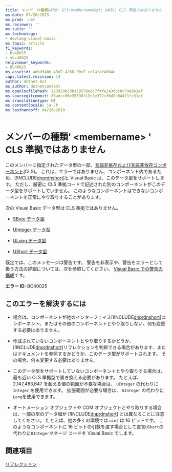 ```yaml
---
title: メンバーの種類&#39; &lt;membername&gt; &#39; CLS 準拠ではありません
ms.date: 07/20/2015
ms.prod: .net
ms.reviewer: ''
ms.suite: ''
ms.technology:
- devlang-visual-basic
ms.topic: article
f1_keywords:
- bc40025
- vbc40025
helpviewer_keywords:
- BC40025
ms.assetid: adbd34bb-43d2-4266-90e7-cd1afaf49b4e
caps.latest.revision: 14
author: dotnet-bot
ms.author: dotnetcontent
ms.openlocfilehash: 123d19bc3b159578edc7fdfe2a36bc8c79e962ef
ms.sourcegitcommit: 86adcc06e35390f13c1e372c36d2e044f1fc31ef
ms.translationtype: MT
ms.contentlocale: ja-JP
ms.lasthandoff: 04/26/2018
---
```

# <a name="type-of-member-39ltmembernamegt39-is-not-cls-compliant"></a>メンバーの種類&#39; &lt;membername&gt; &#39; CLS 準拠ではありません
このメンバーに指定されたデータ型の一部、[言語非依存および言語非依存コンポーネント](../../../standard/language-independence-and-language-independent-components.md)(CLS)。 これは、エラーではありません、コンポーネント内であるため、[!INCLUDE[dnprdnshort](~/includes/dnprdnshort-md.md)]と Visual Basic は、このデータ型をサポートします。 ただし、厳密に CLS 準拠コードで記述された別のコンポーネントがこのデータ型をサポートしていません。 このようなコンポーネントはできないコンポーネントを正常にやり取りすることがあります。  
  
 次の Visual Basic データ型は CLS 準拠ではありません。  
  
-   [SByte データ型](../../../visual-basic/language-reference/data-types/sbyte-data-type.md)  
  
-   [UInteger データ型](../../../visual-basic/language-reference/data-types/uinteger-data-type.md)  
  
-   [ULong データ型](../../../visual-basic/language-reference/data-types/ulong-data-type.md)  
  
-   [UShort データ型](../../../visual-basic/language-reference/data-types/ushort-data-type.md)  
  
 既定では、このメッセージは警告です。 警告を非表示や、警告をエラーとして扱う方法の詳細については、次を参照してください。 [Visual Basic での警告の構成](/visualstudio/ide/configuring-warnings-in-visual-basic)です。  
  
 **エラー ID:** BC40025  
  
## <a name="to-correct-this-error"></a>このエラーを解決するには  
  
-   場合は、コンポーネントが他のインターフェイス[!INCLUDE[dnprdnshort](~/includes/dnprdnshort-md.md)]コンポーネント、またはその他のコンポーネントとやり取りしない、何も変更する必要はありません。  
  
-   作成されていないコンポーネントとやり取りするかどうか、[!INCLUDE[dnprdnshort](~/includes/dnprdnshort-md.md)]リフレクションを判断できる場合があります、またはドキュメントを参照するかどうか、このデータ型がサポートされます。 その場合、何も変更する必要はありません。  
  
-   このデータ型をサポートしていないコンポーネントとやり取りする場合は、最も近い CLS 準拠型で置き換える必要があります。 たとえば、2,147,483,647 を超える値の範囲が不要な場合は、 `UInteger` の代わりに `Integer` を使用できます。 拡張範囲が必要な場合は、 `UInteger` の代わりに `Long`を使用できます。  
  
-   オートメーション オブジェクトや COM オブジェクトとやり取りする場合は、一部の型のデータ幅が [!INCLUDE[dnprdnshort](~/includes/dnprdnshort-md.md)] とは異なることに注意してください。 たとえば、他の多くの環境では `uint` は 16 ビットです。 このようなコンポーネントに 16 ビットの引数を渡す場合として宣言`UShort`の代わりに`UInteger`マネージ コードを Visual Basic でします。  
  
## <a name="see-also"></a>関連項目  
 [リフレクション](../../../framework/reflection-and-codedom/reflection.md)  
 
